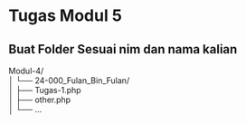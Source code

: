 # Tugas Modul 5

## Buat Folder Sesuai nim dan nama kalian

Modul-4/  
│   └── 24-000_Fulan_Bin_Fulan/  
│       ├── Tugas-1.php  
│       ├── other.php  
│       └── ...  

